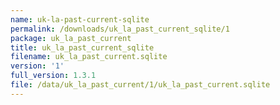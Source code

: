 ```yaml
---
name: uk-la-past-current-sqlite
permalink: /downloads/uk_la_past_current_sqlite/1
package: uk_la_past_current
title: uk_la_past_current_sqlite
filename: uk_la_past_current.sqlite
version: '1'
full_version: 1.3.1
file: /data/uk_la_past_current/1/uk_la_past_current.sqlite
---
```

